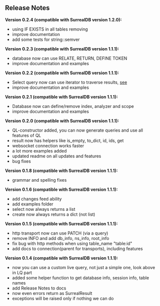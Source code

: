 ## Release Notes ##

**Version 0.2.4 (compatible with SurrealDB version 1.2.0):**
 - using IF EXISTS in all tables removing
 - improve documentation
 - add some tests for string::semver

**Version 0.2.3 (compatible with SurrealDB version 1.1.1):**
 - database now can use RELATE, RETURN, DEFINE TOKEN
 - improve documentation and examples

**Version 0.2.2 (compatible with SurrealDB version 1.1.1):**
 - Select query now can use iterator to traverse results, [see ](https://github.com/kotolex/surrealist/tree/master?tab=readme-ov-file#iteration-on-select)
 - improve documentation and examples


**Version 0.2.1 (compatible with SurrealDB version 1.1.1):**
 - Database now can define/remove index, analyzer and scope
 - improve documentation and examples


**Version 0.2.0 (compatible with SurrealDB version 1.1.1):**
 - QL-constructor added, you can now generate queries and use all features of QL
 - result now has helpers like is_empty, to_dict, id, ids, get
 - websocket connection works faster
 - a lot more examples added
 - updated readme on all updates and features
 - bug fixes


**Version 0.1.8 (compatible with SurrealDB version 1.1.1):**

 - grammar and spelling fixes

**Version 0.1.6 (compatible with SurrealDB version 1.1.1):**

 - add changes feed ability
 - add examples folder
 - select now always returns a list
 - create now always returns a dict (not list)

**Version 0.1.5 (compatible with SurrealDB version 1.1.1):**

 - http transport now can use PATCH (via a query)
 - remove INFO and add db_info, ns_info, root_info
 - fix bug with http methods when using table_name "table:id"
 - add docs to connection(parent for transports), including features

**Version 0.1.4 (compatible with SurrealDB version 1.1.1):**

 - now you can use a custom live query, not just a simple one, look above in LQ part
 - added some helper function to get database info, session info, table names
 - add Release Notes to docs
 - now even errors return as SurrealResult
 - exceptions will be raised only if nothing we can do